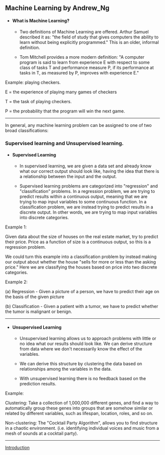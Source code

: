 ## Machine Learning by Andrew_Ng


- #### What is Machine Learning?

  - Two definitions of Machine Learning are offered. Arthur Samuel described it as: "the field of study that gives computers the ability to learn without being explicitly programmed." This is an older, informal definition.

  - Tom Mitchell provides a more modern definition: "A computer program is said to learn from experience E with respect to some class of tasks T and performance measure P, if its performance at tasks in T, as measured by P, improves with experience E."

Example: playing checkers.

E = the experience of playing many games of checkers

T = the task of playing checkers.

P = the probability that the program will win the next game.

-------------------------------------------------------
In general, any machine learning problem can be assigned to one of two broad classifications:

### Supervised learning and Unsupervised learning.

- #### Supervised Learning

  - In supervised learning, we are given a data set and already know what our correct output should look like, having the idea that there is a relationship between the input and the output.

  - Supervised learning problems are categorized into "regression" and "classification" problems. In a regression problem, we are trying to predict results within a continuous output, meaning that we are trying to map input variables to some continuous function. In a classification problem, we are instead trying to predict results in a discrete output. In other words, we are trying to map input variables into discrete categories.

Example 1:

Given data about the size of houses on the real estate market, try to predict their price. Price as a function of size is a continuous output, so this is a regression problem.

We could turn this example into a classification problem by instead making our output about whether the house "sells for more or less than the asking price." Here we are classifying the houses based on price into two discrete categories.

Example 2:

(a) Regression - Given a picture of a person, we have to predict their age on the basis of the given picture

(b) Classification - Given a patient with a tumor, we have to predict whether the tumor is malignant or benign.


-------------------------------------------------------

- #### Unsupervised Learning
  - Unsupervised learning allows us to approach problems with little or no idea what our results should look like. We can derive structure from data where we don't necessarily know the effect of the variables.

  - We can derive this structure by clustering the data based on relationships among the variables in the data.

  - With unsupervised learning there is no feedback based on the prediction results.

Example:

Clustering: Take a collection of 1,000,000 different genes, and find a way to automatically group these genes into groups that are somehow similar or related by different variables, such as lifespan, location, roles, and so on.

Non-clustering: The "Cocktail Party Algorithm", allows you to find structure in a chaotic environment. (i.e. identifying individual voices and music from a mesh of sounds at a cocktail party).

-------------------------------------

[Introduction](https://d3c33hcgiwev3.cloudfront.net/_974fa7509d583eabb592839f9716fe25_Lecture1.pdf?Expires=1598400000&Signature=hmyhLOZAoUvABRstV1Y2hlNL0msLWNR9b4GPMug2l1Sh2qpSwE-dybALH1cRF7VgTIe~~AyXcKGVD2Rbken3HaN5C4WYc1vWznY1yuTK9scN0LNmJt491AXGPlqHpN9ngmnFCCRa7flMKWgwdgktEEIPOQF244t6aawheclxcd8_&Key-Pair-Id=APKAJLTNE6QMUY6HBC5A)



